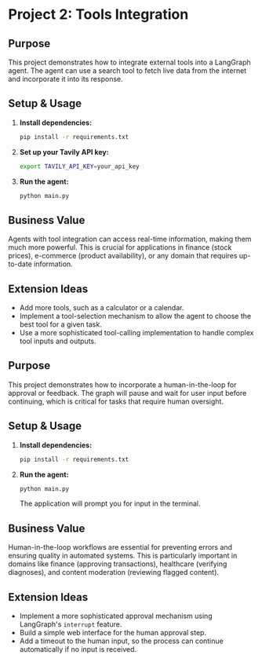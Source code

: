 # Project 2: Tools Integration

## Purpose
This project demonstrates how to integrate external tools into a LangGraph agent. The agent can use a search tool to fetch live data from the internet and incorporate it into its response.

## Setup & Usage
1.  **Install dependencies:**
    ```bash
    pip install -r requirements.txt
    ```
2.  **Set up your Tavily API key:**
    ```bash
    export TAVILY_API_KEY=your_api_key
    ```
3.  **Run the agent:**
    ```bash
    python main.py
    ```

## Business Value
Agents with tool integration can access real-time information, making them much more powerful. This is crucial for applications in finance (stock prices), e-commerce (product availability), or any domain that requires up-to-date information.

## Extension Ideas
*   Add more tools, such as a calculator or a calendar.
*   Implement a tool-selection mechanism to allow the agent to choose the best tool for a given task.
*   Use a more sophisticated tool-calling implementation to handle complex tool inputs and outputs.

## Purpose
This project demonstrates how to incorporate a human-in-the-loop for approval or feedback. The graph will pause and wait for user input before continuing, which is critical for tasks that require human oversight.

## Setup & Usage
1.  **Install dependencies:**
    ```bash
    pip install -r requirements.txt
    ```
2.  **Run the agent:**
    ```bash
    python main.py
    ```
    The application will prompt you for input in the terminal.

## Business Value
Human-in-the-loop workflows are essential for preventing errors and ensuring quality in automated systems. This is particularly important in domains like finance (approving transactions), healthcare (verifying diagnoses), and content moderation (reviewing flagged content).

## Extension Ideas
*   Implement a more sophisticated approval mechanism using LangGraph's `interrupt` feature.
*   Build a simple web interface for the human approval step.
*   Add a timeout to the human input, so the process can continue automatically if no input is received.
